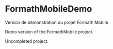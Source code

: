# FormathMobileDemo
Version de démonstration du projet Formath Mobile

Demo version of the FormathMobile project.

Uncompleted project.
